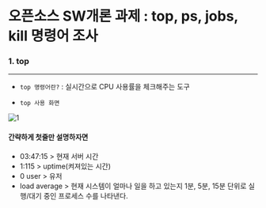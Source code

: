 # 오픈소스 SW개론 과제 : top, ps, jobs, kill 명령어 조사 
### 1. top
---
- ```top 명령어란?``` : 실시간으로 CPU 사용률을 체크해주는 도구

- ```top 사용 화면```

  
![1](https://github.com/ddoging2/ddoging2.github.io/assets/171368038/7c2f0a12-c34c-46d2-bd2c-3923aa478564)
#### 간략하게 첫줄만 설명하자면 
- 03:47:15 > 현재 서버 시간
- 1:115 > uptime(켜져있는 시간)
- 0 user > 유저
- load average > 현재 시스템이 얼마나 일을 하고 있는지 1분, 5분, 15분 단위로 실행/대기 중인 프로세스 수를 나타낸다.
